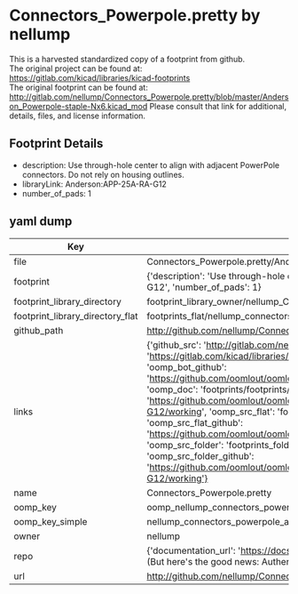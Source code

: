 # Connectors_Powerpole.pretty by nellump  
This is a harvested standardized copy of a footprint from github.  
The original project can be found at:  
https://gitlab.com/kicad/libraries/kicad-footprints  
The original footprint can be found at:
http://gitlab.com/nellump/Connectors_Powerpole.pretty/blob/master/Anderson_Powerpole-staple-Nx6.kicad_mod
Please consult that link for additional, details, files, and license information.  
## Footprint Details
* description: Use through-hole center to align with adjacent PowerPole connectors.  Do not rely on housing outlines.  
* libraryLink: Anderson:APP-25A-RA-G12  
* number_of_pads: 1  
## yaml dump  
| Key | Value |  
| --- | --- |  
| file | Connectors_Powerpole.pretty/Anderson_Powerpole-25A-RA-G12.kicad_mod |  
| footprint | {'description': 'Use through-hole center to align with adjacent PowerPole connectors.  Do not rely on housing outlines.', 'libraryLink': 'Anderson:APP-25A-RA-G12', 'number_of_pads': 1} |  
| footprint_library_directory | footprint_library_owner/nellump_Connectors_Powerpole.pretty |  
| footprint_library_directory_flat | footprints_flat/nellump_connectors_powerpole_anderson_powerpole_25a_ra_g12/working |  
| github_path | http://github.com/nellump/Connectors_Powerpole.pretty/blob/master/Anderson_Powerpole-25A-RA-G12.kicad_mod |  
| links | {'github_src': 'http://gitlab.com/nellump/Connectors_Powerpole.pretty/blob/master/Anderson_Powerpole-staple-Nx6.kicad_mod', 'github_src_repo': 'https://gitlab.com/kicad/libraries/kicad-footprints', 'oomp_bot': 'footprints/nellump_connectors_powerpole_anderson_powerpole_25a_ra_g12/working', 'oomp_bot_github': 'https://github.com/oomlout/oomlout_oomp_footprint_bot/tree/main/footprints/nellump_connectors_powerpole_anderson_powerpole_25a_ra_g12/working', 'oomp_doc': 'footprints/footprints/nellump/Connectors_Powerpole/Anderson_Powerpole-25A-RA-G12/working/', 'oomp_doc_github': 'https://github.com/oomlout/oomlout_oomp_footprint_doc/tree/main/footprints/footprints/nellump/Connectors_Powerpole/Anderson_Powerpole-25A-RA-G12/working', 'oomp_src_flat': 'footprints_flat/footprints_flat/nellump_connectors_powerpole_anderson_powerpole_25a_ra_g12/working', 'oomp_src_flat_github': 'https://github.com/oomlout/oomlout_oomp_footprint_src/tree/main/footprints_flat/nellump_connectors_powerpole_anderson_powerpole_25a_ra_g12/working', 'oomp_src_folder': 'footprints_folder/footprints_folder/nellump/Connectors_Powerpole/Anderson_Powerpole-25A-RA-G12/working', 'oomp_src_folder_github': 'https://github.com/oomlout/oomlout_oomp_footprint_src/tree/main/footprints_folder/nellump/Connectors_Powerpole/Anderson_Powerpole-25A-RA-G12/working'} |  
| name | Connectors_Powerpole.pretty |  
| oomp_key | oomp_nellump_connectors_powerpole_anderson_powerpole_25a_ra_g12 |  
| oomp_key_simple | nellump_connectors_powerpole_anderson_powerpole_25a_ra_g12 |  
| owner | nellump |  
| repo | {'documentation_url': 'https://docs.github.com/rest/overview/resources-in-the-rest-api#rate-limiting', 'message': "API rate limit exceeded for 84.66.173.59. (But here's the good news: Authenticated requests get a higher rate limit. Check out the documentation for more details.)"} |  
| url | http://github.com/nellump/Connectors_Powerpole.pretty |  


